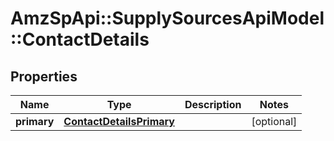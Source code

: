 # AmzSpApi::SupplySourcesApiModel::ContactDetails

## Properties
Name | Type | Description | Notes
------------ | ------------- | ------------- | -------------
**primary** | [**ContactDetailsPrimary**](ContactDetailsPrimary.md) |  | [optional] 

